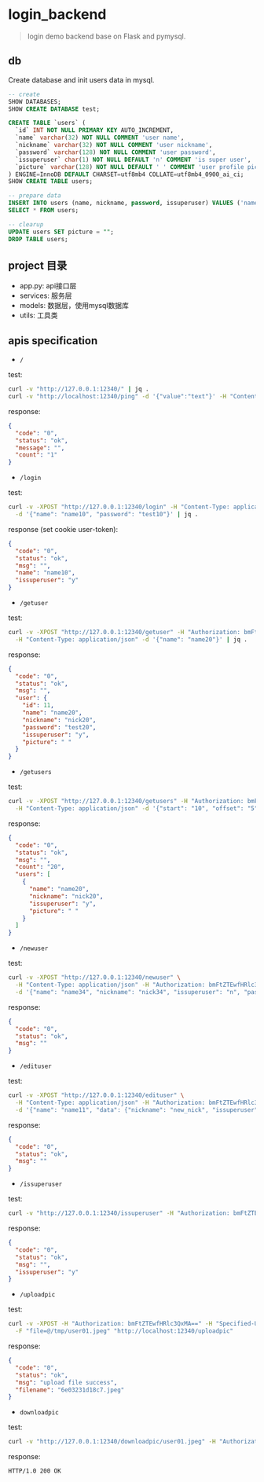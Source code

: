 # login_backend

> login demo backend base on Flask and pymysql.

## db

Create database and init users data in mysql.

```sql
-- create
SHOW DATABASES;
SHOW CREATE DATABASE test;

CREATE TABLE `users` (
  `id` INT NOT NULL PRIMARY KEY AUTO_INCREMENT,
  `name` varchar(32) NOT NULL COMMENT 'user name',
  `nickname` varchar(32) NOT NULL COMMENT 'user nickname',
  `password` varchar(128) NOT NULL COMMENT 'user password',
  `issuperuser` char(1) NOT NULL DEFAULT 'n' COMMENT 'is super user',
  `picture` varchar(128) NOT NULL DEFAULT ' ' COMMENT 'user profile picture address'
) ENGINE=InnoDB DEFAULT CHARSET=utf8mb4 COLLATE=utf8mb4_0900_ai_ci;
SHOW CREATE TABLE users;

-- prepare data
INSERT INTO users (name, nickname, password, issuperuser) VALUES ('name01', 'nick01', 'test', 'n');
SELECT * FROM users;

-- clearup
UPDATE users SET picture = "";
DROP TABLE users;
```

## project 目录

- app.py: api接口层
- services: 服务层
- models: 数据层，使用mysql数据库
- utils: 工具类

## apis specification

- `/`

test:

```sh
curl -v "http://127.0.0.1:12340/" | jq .
curl -v "http://localhost:12340/ping" -d '{"value":"text"}' -H "Content-Type: application/json" | jq .
```

response:

```json
{
  "code": "0",
  "status": "ok",
  "message": "",
  "count": "1"
}
```

- `/login`

test:

```sh
curl -v -XPOST "http://127.0.0.1:12340/login" -H "Content-Type: application/json" \
  -d '{"name": "name10", "password": "test10"}' | jq .
```

response (set cookie user-token):

```json
{
  "code": "0",
  "status": "ok",
  "msg": "",
  "name": "name10",
  "issuperuser": "y"
}
```

- `/getuser`

test:

```sh
curl -v -XPOST "http://127.0.0.1:12340/getuser" -H "Authorization: bmFtZTEwfHRlc3QxMA=="\
  -H "Content-Type: application/json" -d '{"name": "name20"}' | jq .
```

response:

```json
{
  "code": "0",
  "status": "ok",
  "msg": "",
  "user": {
    "id": 11,
    "name": "name20",
    "nickname": "nick20",
    "password": "test20",
    "issuperuser": "y",
    "picture": " "
  }
}
```

- `/getusers`

test:

```sh
curl -v -XPOST "http://127.0.0.1:12340/getusers" -H "Authorization: bmFtZTEwfHRlc3QxMA==" \
  -H "Content-Type: application/json" -d '{"start": "10", "offset": "5"}' | jq .
```

response:

```json
{
  "code": "0",
  "status": "ok",
  "msg": "",
  "count": "20",
  "users": [
    {
      "name": "name20",
      "nickname": "nick20",
      "issuperuser": "y",
      "picture": " "
    }
  ]
}
```

- `/newuser`

test:

```sh
curl -v -XPOST "http://127.0.0.1:12340/newuser" \
  -H "Content-Type: application/json" -H "Authorization: bmFtZTEwfHRlc3QxMA==" \
  -d '{"name": "name34", "nickname": "nick34", "issuperuser": "n", "password": "test34"}'
```

response:

```json
{
  "code": "0",
  "status": "ok",
  "msg": ""
}
```

- `/edituser`

test:

```sh
curl -v -XPOST "http://127.0.0.1:12340/edituser" \
  -H "Content-Type: application/json" -H "Authorization: bmFtZTEwfHRlc3QxMA==" \
  -d '{"name": "name11", "data": {"nickname": "new_nick", "issuperuser": "n"}}' | jq .
```

response:

```json
{
  "code": "0",
  "status": "ok",
  "msg": ""
}
```

- `/issuperuser`

test:

```sh
curl -v "http://127.0.0.1:12340/issuperuser" -H "Authorization: bmFtZTEwfHRlc3QxMA==" | jq .
```

response:

```json
{
  "code": "0",
  "status": "ok",
  "msg": "",
  "issuperuser": "y"
}
```

- `/uploadpic`

test:

```sh
curl -v -XPOST -H "Authorization: bmFtZTEwfHRlc3QxMA==" -H "Specified-User: namex1" \
  -F "file=@/tmp/user01.jpeg" "http://localhost:12340/uploadpic"
```

response:

```json
{
  "code": "0",
  "status": "ok",
  "msg": "upload file success",
  "filename": "6e03231d18c7.jpeg"
}
```

- `downloadpic`

test:

```sh
curl -v "http://127.0.0.1:12340/downloadpic/user01.jpeg" -H "Authorization: bmFtZTEwfHRlc3QxMA==" -o "user01.jpeg"
```

response:

```text
HTTP/1.0 200 OK
```
